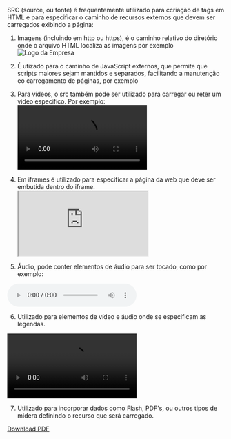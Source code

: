 SRC (source, ou fonte) é frequentemente utilizado para ccriação de tags em HTML e para especificar o caminho de recursos externos que devem ser carregados exibindo a página:

1. Imagens (incluindo em http ou https), é o caminho relativo do diretório onde o arquivo HTML localiza as imagens por exemplo <img src ="images/logo.png" alt="Logo da Empresa">

2. É utizado para o caminho de JavaScript externos, que permite que scripts maiores sejam mantidos e separados, facilitando a manutenção eo carregamento de páginas, por exemplo <script src="js/app.js"></script>

3. Para vídeos, o src também pode ser utilizado para carregar ou reter um video especifico. Por exemplo: <video controls>
    <source src="videos/movie.mp4" type="video/mp4">
    Seu navegador não suporta vídeos.
</video>

4. Em iframes é utilizado para especificar a página da web que deve ser embutida dentro do iframe.  <iframe src="https://www.example.com"></iframe>


5. Áudio, pode conter elementos de áudio para ser tocado, como por exemplo:

<audio controls>
    <source src="audio/song.mp3" type="audio/mpeg">
    Seu navegador não suporta elemento de áudio.
</audio>

6. Utilizado para elementos de vídeo e áudio onde se especificam as legendas.
<video controls>
    <source src="movie.mp4" type="video/mp4">
    <track src="subtitles_en.vtt" kind="subtitles" srclang="en" label="English">
</video>

7. Utilizado para incorporar dados como Flash, PDF's, ou outros tipos de mídera definindo o recurso que será carregado.
<object data="files/document.pdf" type="application/pdf">
    <a href="files/document.pdf">Download PDF</a>
</object>